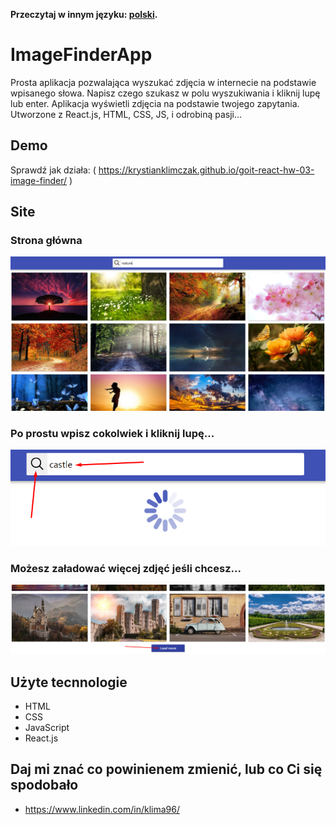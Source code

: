 **Przeczytaj w innym języku: [polski](README.pl.md).**

# ImageFinderApp

Prosta aplikacja pozwalająca wyszukać zdjęcia w internecie na podstawie
wpisanego słowa. Napisz czego szukasz w polu wyszukiwania i kliknij lupę lub
enter. Aplikacja wyświetli zdjęcia na podstawie twojego zapytania. Utworzone z
React.js, HTML, CSS, JS, i odrobiną pasji...

## Demo

Sprawdź jak działa: (
https://krystianklimczak.github.io/goit-react-hw-03-image-finder/ )

## Site

### Strona główna

![](./assets/image-finder-main.png)

### Po prostu wpisz cokolwiek i kliknij lupę...

![](./assets/image-finder-click.png)

### Możesz załadować więcej zdjęć jeśli chcesz...

![](./assets/image-finder-load-more.png)

## Użyte tecnnologie

- HTML
- CSS
- JavaScript
- React.js

## Daj mi znać co powinienem zmienić, lub co Ci się spodobało

- https://www.linkedin.com/in/klima96/

